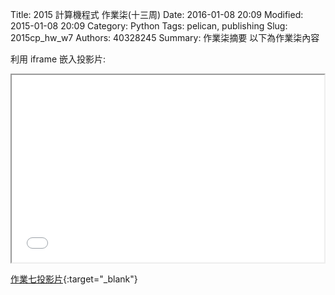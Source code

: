 Title: 2015 計算機程式 作業柒(十三周)
Date: 2016-01-08 20:09
Modified: 2015-01-08 20:09
Category: Python
Tags: pelican, publishing
Slug: 2015cp_hw_w7
Authors: 40328245
Summary: 作業柒摘要
以下為作業柒內容

利用 iframe 嵌入投影片:

<iframe src="simplest7.html" width="500" height="300"></iframe>

[作業七投影片](simplest7.html){:target="_blank"}


